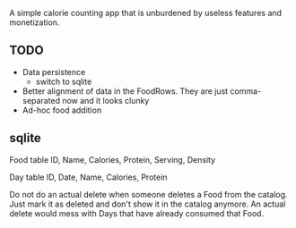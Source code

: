 A simple calorie counting app that is unburdened by useless features and monetization.


## TODO
* Data persistence
  * switch to sqlite
* Better alignment of data in the FoodRows. They are just comma-separated now and it looks clunky
* Ad-hoc food addition


## sqlite
Food table
ID, Name, Calories, Protein, Serving, Density

Day table
ID, Date, Name, Calories, Protein

Do not do an actual delete when someone deletes a Food from the catalog. Just mark it as deleted and don't show it in the catalog anymore. An actual delete would mess with Days that have already consumed that Food.

